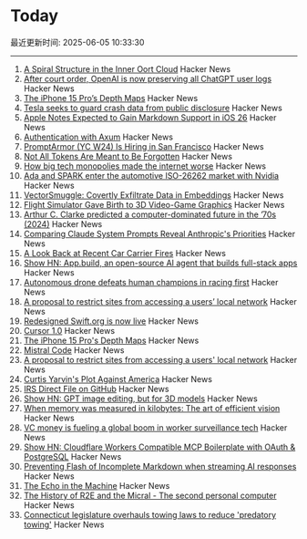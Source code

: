 # Today

最近更新时间: 2025-06-05 10:33:30

--- 
1. [A Spiral Structure in the Inner Oort Cloud](https://iopscience.iop.org/article/10.3847/1538-4357/adbf9b) Hacker News
2. [After court order, OpenAI is now preserving all ChatGPT user logs](https://mastodon.laurenweinstein.org/@lauren/114627064774788581) Hacker News
3. [The iPhone 15 Pro’s Depth Maps](https://tech.marksblogg.com/apple-iphone-15-pro-depth-map-heic.html) Hacker News
4. [Tesla seeks to guard crash data from public disclosure](https://www.reuters.com/legal/government/musks-tesla-seeks-guard-crash-data-public-disclosure-2025-06-04/) Hacker News
5. [Apple Notes Expected to Gain Markdown Support in iOS 26](https://www.macrumors.com/2025/06/04/apple-notes-rumored-markdown-support-ios-26/) Hacker News
6. [Authentication with Axum](https://mattrighetti.com/2025/05/03/authentication-with-axum) Hacker News
7. [PromptArmor (YC W24) Is Hiring in San Francisco](https://www.ycombinator.com/companies/promptarmor/jobs/hZ3xFlj-founding-engineer-full-stack) Hacker News
8. [Not All Tokens Are Meant to Be Forgotten](https://arxiv.org/abs/2506.03142) Hacker News
9. [How big tech monopolies made the internet worse](https://www.cascadepbs.org/news/2025/06/how-big-tech-monopolies-made-internet-worse) Hacker News
10. [Ada and SPARK enter the automotive ISO-26262 market with Nvidia](https://www.adacore.com/press/ada-and-spark-enter-the-automotive-iso-26262-market-with-nvidia) Hacker News
11. [VectorSmuggle: Covertly Exfiltrate Data in Embeddings](https://github.com/jaschadub/VectorSmuggle) Hacker News
12. [Flight Simulator Gave Birth to 3D Video-Game Graphics](https://spectrum.ieee.org/microsoft-flight-simulator) Hacker News
13. [Arthur C. Clarke predicted a computer-dominated future in the ’70s (2024)](https://www.openculture.com/2024/12/arthur-c-clarke-predicts-the-rise-of-artificial-intelligence-questions-what-will-happen-to-humanity-1978.html) Hacker News
14. [Comparing Claude System Prompts Reveal Anthropic's Priorities](https://www.dbreunig.com/2025/06/03/comparing-system-prompts-across-claude-versions.html) Hacker News
15. [A Look Back at Recent Car Carrier Fires](https://gcaptain.com/a-brief-look-back-at-recent-car-carrier-fires/) Hacker News
16. [Show HN: App.build, an open-source AI agent that builds full-stack apps](https://www.app.build/) Hacker News
17. [Autonomous drone defeats human champions in racing first](https://www.tudelft.nl/en/2025/lr/autonomous-drone-from-tu-delft-defeats-human-champions-in-historic-racing-first) Hacker News
18. [A proposal to restrict sites from accessing a users’ local network](https://github.com/explainers-by-googlers/local-network-access) Hacker News
19. [Redesigned Swift.org is now live](https://swift.org/) Hacker News
20. [Cursor 1.0](https://www.cursor.com/en/changelog/1-0) Hacker News
21. [The iPhone 15 Pro's Depth Maps](https://tech.marksblogg.com/apple-iphone-15-pro-depth-map-heic.html) Hacker News
22. [Mistral Code](https://mistral.ai/products/mistral-code) Hacker News
23. [A proposal to restrict sites from accessing a users' local network](https://github.com/explainers-by-googlers/local-network-access) Hacker News
24. [Curtis Yarvin's Plot Against America](https://www.newyorker.com/magazine/2025/06/09/curtis-yarvin-profile) Hacker News
25. [IRS Direct File on GitHub](https://chrisgiven.com/2025/05/direct-file-on-github/) Hacker News
26. [Show HN: GPT image editing, but for 3D models](https://www.adamcad.com/) Hacker News
27. [When memory was measured in kilobytes: The art of efficient vision](https://www.softwareheritage.org/2025/06/04/history_computer_vision/) Hacker News
28. [VC money is fueling a global boom in worker surveillance tech](https://restofworld.org/2025/employee-surveillance-software-vc-funding/) Hacker News
29. [Show HN: Cloudflare Workers Compatible MCP Boilerplate with OAuth & PostgreSQL](https://github.com/f/mcp-cloudflare-boilerplate) Hacker News
30. [Preventing Flash of Incomplete Markdown when streaming AI responses](https://engineering.streak.com/p/preventing-unstyled-markdown-streaming-ai) Hacker News
31. [The Echo in the Machine](https://radiolab.org/podcast/the-echo-in-the-machine) Hacker News
32. [The History of R2E and the Micral - The second personal computer](https://www.abortretry.fail/p/the-history-of-r2e-and-the-micral) Hacker News
33. [Connecticut legislature overhauls towing laws to reduce 'predatory towing'](https://www.propublica.org/article/connecticut-passes-towing-law-reform) Hacker News
